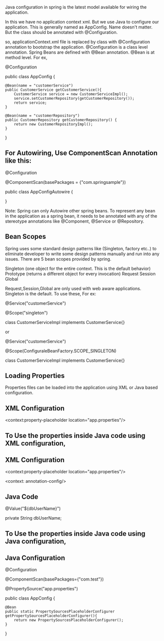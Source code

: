 Java configuration in spring is the latest model available for wiring the application.

In this we have no application context xml. But we use Java to configure our application. This is generally named as AppConfig. Name doesn't matter. But the class should be annotated with @Configuration.

so, applicationContext.xml file is replaced by class with @Configuration annotation to bootstrap the application. @Configuration is a class level annotation. Spring Beans are defined with @Bean annotation. @Bean is at method level. For ex,


@Configuration

public class AppConfig {

	@Bean(name = "customerService")
	public CustomerService getCustomerService(){
		CustomerService service = new CustomerServiceImpl();
		service.setCustomerRepository(getCustomerRepository());
		return service;
	}

	@Bean(name = "customerRepository")
	public CustomerRepository getCustomerRepository() {
		return new CustomerRepositoryImpl();
	}
}

For Autowiring, Use ComponentScan Annotation like this:
-------------------------------------------------------

@Configuration

@ComponentScan(basePackages = {"com.springsample"})

public class AppConfigAutowire {
	
}

Note: Spring can only Autowire other spring beans. To represent any bean in the application as a spring bean, it needs to be annotated with any of the stereotype annotations like @Component, @Service or @Repository.

Bean Scopes
-----------
Spring uses some standard design patterns like (Singleton, factory etc..) to eliminate developer to write some design patterns manually and run into any issues. There are 5 bean scopes provided by spring.


Singleton (one object for the entire context. This is the default behavior)
Prototype (returns a different object for every invocation)
Request
Session
Global

Request,Session,Global are only used with web aware applications. Singleton is the default. To use these, For ex:

@Service("customerService")

@Scope("singleton")

class CustomerServiceImpl implements CustomerService{}

or 

@Service("customerService")

@Scope(ConfiguraleBeanFactory.SCOPE_SINGLETON)

class CustomerServiceImpl implements CustomerService{}


Loading Properties
------------------
Properties files can be loaded into the application using XML or Java based configuration. 

XML Configuration
-----------------
<context:property-placeholder location="app.properties"/>
<bean name="customerRepository" class="com.test.CustomerRepositoryImpl">
	<property name="dbUserName" value="${dbUserName}"/>
</bean>

To Use the properties inside Java code using XML configuration,
---------------------------------------------------------------
XML Configuration
-----------------
&lt;context:property-placeholder location="app.properties"/&gt;

&lt;context: annotation-config/&gt;

Java Code
---------

@Value("${dbUserName}")

private String dbUserName;

To Use the properties inside Java code using Java configuration,
----------------------------------------------------------------

Java Configuration
-------------------

@Configuration

@ComponentScan(basePackages={"com.test"})

@PropertySource("app.properties")

public class AppConfig {
	
	@Bean
	public static PropertySourcesPlaceholderConfigurer getPropertySourcesPlaceholderConfigurer(){
		return new PropertySourcesPlaceholderConfigurer();
	}
}

